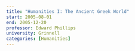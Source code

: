 ```yaml
---
title: "Humanities I: The Ancient Greek World"
start: 2005-08-01
end: 2005-12-20
professor: Edward Phillips
university: Grinnell
categories: [Humanities]
---
```

